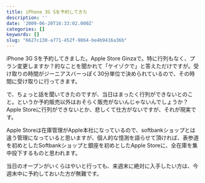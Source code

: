 ```yaml
---
title: iPhone 3G Sを予約してきた
description: ''
date: '2009-06-20T16:33:02.000Z'
categories: []
keywords: []
slug: "6627c130-a771-452f-9864-be4b9416a36b"
---
```

iPhone 3G Sを予約してきました。Apple Store Ginzaで。特に行列もなく、プラン変更しますか？的なことを聞かれて「ケイゾクで」と答えただけですが。受け取りの時間がジーニアスバーっぽく30分単位で決められているので、その時間に受け取りに行ってきます。

で、ちょっと話を聞いてきたのですが、当日はまったく行列ができないとのこと。というか予約販売以外はおそらく販売がないんじゃないんでしょうか？Apple Storeに行列ができないとか、悲しくて仕方がないですが、それが現実です。

Apple Storeは在庫管理がApple本社になっているので、softbankショップとは違う管理になっていると思いますが、個人的な憶測を語らせて頂ければ、表参道を初めとしたSoftbankショップと銀座を初めとしたApple Storeに、全在庫を集中投下するものと思われます。

当日のオープンがいくらはやいと行っても、来週末に絶対に入手したい方は、今週末中に予約しておいた方が無難です。